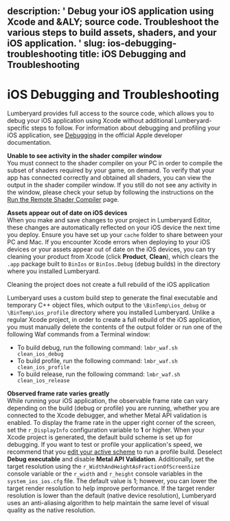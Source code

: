 description: ' Debug your iOS application using Xcode and &ALY; source code. Troubleshoot
  the various steps to build assets, shaders, and your iOS application. '
slug: ios-debugging-troubleshooting
title: iOS Debugging and Troubleshooting
---
# iOS Debugging and Troubleshooting<a name="ios-debugging-troubleshooting"></a>

Lumberyard provides full access to the source code, which allows you to debug your iOS application using Xcode without additional Lumberyard\-specific steps to follow\. For information about debugging and profiling your iOS application, see [Debugging](https://developer.apple.com/support/debugging/) in the official Apple developer documentation\.

**Unable to see activity in the shader compiler window**  
You must connect to the shader compiler on your PC in order to compile the subset of shaders required by your game, on demand\. To verify that your app has connected correctly and obtained all shaders, you can view the output in the shader compiler window\. If you still do not see any activity in the window, please check your setup by following the instructions on the [Run the Remote Shader Compiler](ios-game-building.md#ios-run-the-remote-shader-compiler) page\.

**Assets appear out of date on iOS devices**  
When you make and save changes to your project in Lumberyard Editor, these changes are automatically reflected on your iOS device the next time you deploy\. Ensure you have set up your `cache` folder to share between your PC and Mac\. If you encounter Xcode errors when deploying to your iOS devices or your assets appear out of date on the iOS devices, you can try cleaning your product from Xcode \(click **Product**, **Clean**\), which clears the `.app` package built to `BinIos` or `BinIos.Debug` \(debug builds\) in the directory where you installed Lumberyard\.

Cleaning the project does not create a full rebuild of the iOS application

Lumberyard uses a custom build step to generate the final executable and temporary C\+\+ object files, which output to the `\BinTemp\ios_debug` or `\BinTemp\ios_profile` directory where you installed Lumberyard\. Unlike a regular Xcode project, in order to create a full rebuild of the iOS application, you must manually delete the contents of the output folder or run one of the following Waf commands from a Terminal window: 
+ To build debug, run the following command: `lmbr_waf.sh clean_ios_debug`
+ To build profile, run the following command: `lmbr_waf.sh clean_ios_profile`
+ To build release, run the following command: `lmbr_waf.sh clean_ios_release`

**Observed frame rate varies greatly**  
While running your iOS application, the observable frame rate can vary depending on the build \(debug or profile\) you are running, whether you are connected to the Xcode debugger, and whether Metal API validation is enabled\. To display the frame rate in the upper right corner of the screen, set the `r_DisplayInfo` configuration variable to **1** or higher\. When your Xcode project is generated, the default build scheme is set up for debugging\. If you want to test or profile your application's speed, we recommend that you [edit your active scheme](https://help.apple.com/xcode/mac/current/#/devcc15e6912) to run a profile build\. Deselect **Debug executable** and disable **Metal API Validation**\. Additionally, set the target resolution using the `r_WidthAndHeightAsFractionOfScreenSize` console variable or the `r_width` and `r_height` console variables in the `system_ios_ios.cfg` file\. The default value is 1; however, you can lower the target render resolution to help improve performance\. If the target render resolution is lower than the default \(native device resolution\), Lumberyard uses an anti\-aliasing algorithm to help maintain the same level of visual quality as the native resolution\.